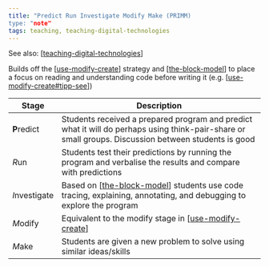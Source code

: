 ```yaml
---
title: "Predict Run Investigate Modify Make (PRIMM)
type: "note"
tags: teaching, teaching-digital-technologies
---
```


See also: [[teaching-digital-technologies]]

Builds off the [[use-modify-create]] strategy and [[the-block-model]] to place a focus on reading and understanding code before writing it (e.g. [[use-modify-create#tipp-see]])

| Stage | Description |
|---|---|
| **P**redict | Students received a prepared program and predict what it will do perhaps using think-pair-share or small groups. Discussion between students is good |
| *R*un | Students test their predictions by running the program and verbalise the results and compare with predictions  |
| *I*nvestigate | Based on [[the-block-model]] students use code tracing, explaining, annotating, and debugging to explore the program |
| *M*odify | Equivalent to the modify stage in [[use-modify-create]] |
| *M*ake | Students are given a new problem to solve using similar ideas/skills |


[//begin]: # "Autogenerated link references for markdown compatibility"
[teaching-digital-technologies]: teaching-digital-technologies "Teaching Digital Technologies"
[use-modify-create]: use-modify-create "Use-modify-create"
[the-block-model]: ../Mathematics/the-block-model "The block model"
[use-modify-create#tipp-see]: use-modify-create "Use-modify-create"
[//end]: # "Autogenerated link references"